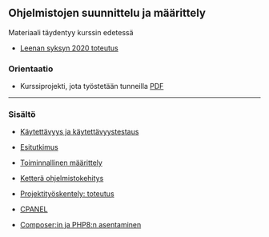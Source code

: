 ## Ohjelmistojen suunnittelu ja määrittely

Materiaali täydentyy kurssin edetessä
- [Leenan syksyn 2020 toteutus](http://leeniemi.net/syst20/)
### Orientaatio

- Kurssiprojekti, jota työstetään tunneilla [PDF](http://www.leeniemi.net/syst19/materiaali/Asunnonvuokraus.pdf)

---
### Sisältö

- [Käytettävyys ja käytettävyystestaus](kaytettavyys.html)

- [Esitutkimus](esitutkimus_uusi.html)

- [Toiminnallinen määrittely](toiminnallinen.html)

- [Ketterä ohjelmistokehitys](kettera.html)

- [Projektityöskentely: toteutus](toteutus.html)

- [CPANEL](../asiointipalveluprojekti/cpanel_php_migrations.html)

- [Composer:in ja PHP8:n asentaminen](dev_environment.html)